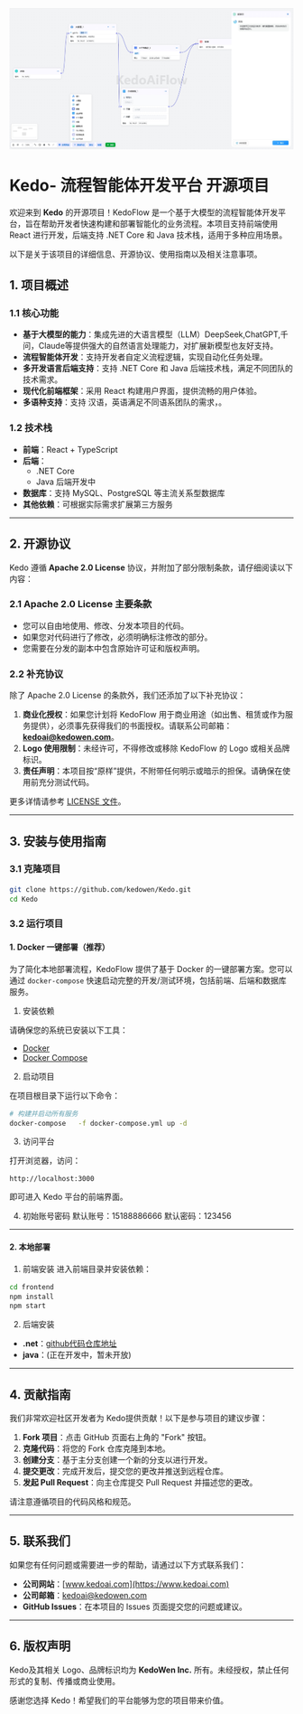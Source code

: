 ![Kedo智能流程体系统图片](images/img04.png)
# Kedo- 流程智能体开发平台 开源项目

欢迎来到 **Kedo** 的开源项目！KedoFlow 是一个基于大模型的流程智能体开发平台，旨在帮助开发者快速构建和部署智能化的业务流程。本项目支持前端使用 React 进行开发，后端支持 .NET Core 和 Java 技术栈，适用于多种应用场景。

以下是关于该项目的详细信息、开源协议、使用指南以及相关注意事项。


## 1. 项目概述

### 1.1 核心功能
- **基于大模型的能力**：集成先进的大语言模型（LLM）DeepSeek,ChatGPT,千问，Claude等提供强大的自然语言处理能力，对扩展新模型也友好支持。
- **流程智能体开发**：支持开发者自定义流程逻辑，实现自动化任务处理。
- **多开发语言后端支持**：支持 .NET Core 和 Java 后端技术栈，满足不同团队的技术需求。
- **现代化前端框架**：采用 React 构建用户界面，提供流畅的用户体验。
- **多语种支持**：支持 汉语，英语满足不同语系团队的需求，。
### 1.2 技术栈
- **前端**：React + TypeScript
- **后端**：
  - .NET Core
  - Java 后端开发中
- **数据库**：支持 MySQL、PostgreSQL 等主流关系型数据库
- **其他依赖**：可根据实际需求扩展第三方服务

---

## 2. 开源协议

Kedo 遵循 **Apache 2.0 License** 协议，并附加了部分限制条款，请仔细阅读以下内容：

### 2.1 Apache 2.0 License 主要条款
- 您可以自由地使用、修改、分发本项目的代码。
- 如果您对代码进行了修改，必须明确标注修改的部分。
- 您需要在分发的副本中包含原始许可证和版权声明。

### 2.2 补充协议
除了 Apache 2.0 License 的条款外，我们还添加了以下补充协议：
1. **商业化授权**：如果您计划将 KedoFlow 用于商业用途（如出售、租赁或作为服务提供），必须事先获得我们的书面授权。请联系公司邮箱：**kedoai@kedowen.com**。
2. **Logo 使用限制**：未经许可，不得修改或移除 KedoFlow 的 Logo 或相关品牌标识。
3. **责任声明**：本项目按“原样”提供，不附带任何明示或暗示的担保。请确保在使用前充分测试代码。

更多详情请参考 [LICENSE 文件](LICENSE)。

---

## 3. 安装与使用指南

### 3.1 克隆项目
```bash
git clone https://github.com/kedowen/Kedo.git
cd Kedo
```

### 3.2 运行项目
#### 1. Docker 一键部署（推荐）
为了简化本地部署流程，KedoFlow 提供了基于 Docker 的一键部署方案。您可以通过 `docker-compose` 快速启动完整的开发/测试环境，包括前端、后端和数据库服务。

1. 安装依赖

请确保您的系统已安装以下工具：

- [Docker](https://www.docker.com/)
- [Docker Compose](https://docs.docker.com/compose/install/)

 2. 启动项目

在项目根目录下运行以下命令：

```bash
# 构建并启动所有服务
docker-compose   -f docker-compose.yml up -d
```
3. 访问平台

打开浏览器，访问：

```
http://localhost:3000
```

即可进入 Kedo 平台的前端界面。

4. 初始账号密码
默认账号：15188886666
默认密码：123456
---

#### 2. 本地部署
1. 前端安装
进入前端目录并安装依赖：
```bash
cd frontend
npm install
npm start
```
2. 后端安装
- **.net**：[github代码仓库地址](https://github.com/kedowen/KedoExecutorNet)
- **java**：(正在开发中，暂未开放)
---



## 4. 贡献指南

我们非常欢迎社区开发者为 Kedo提供贡献！以下是参与项目的建议步骤：

1. **Fork 项目**：点击 GitHub 页面右上角的 "Fork" 按钮。
2. **克隆代码**：将您的 Fork 仓库克隆到本地。
3. **创建分支**：基于主分支创建一个新的分支以进行开发。
4. **提交更改**：完成开发后，提交您的更改并推送到远程仓库。
5. **发起 Pull Request**：向主仓库提交 Pull Request 并描述您的更改。

请注意遵循项目的代码风格和规范。

---

## 5. 联系我们

如果您有任何问题或需要进一步的帮助，请通过以下方式联系我们：

- **公司网站**：[www.kedoai.com](https://www.kedoai.com)
- **公司邮箱**：kedoai@kedowen.com
- **GitHub Issues**：在本项目的 Issues 页面提交您的问题或建议。

---

## 6. 版权声明

Kedo及其相关 Logo、品牌标识均为 **KedoWen Inc.** 所有。未经授权，禁止任何形式的复制、传播或商业使用。

感谢您选择 Kedo！希望我们的平台能够为您的项目带来价值。
